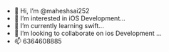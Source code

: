 - 👋 Hi, I’m @maheshsai252
- 👀 I’m interested in iOS Development...
- 🌱 I’m currently learning swift...
- 💞️ I’m looking to collaborate on ios Development ...
- 📫 6364608885

<!---
maheshsai252/maheshsai252 is a ✨ special ✨ repository because its `README.md` (this file) appears on your GitHub profile.
You can click the Preview link to take a look at your changes.
--->
